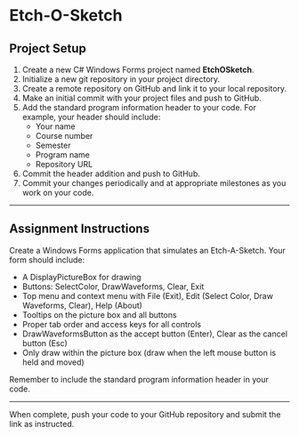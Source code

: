 # Etch-O-Sketch

## Project Setup

1. Create a new C# Windows Forms project named **EtchOSketch**.
2. Initialize a new git repository in your project directory.
3. Create a remote repository on GitHub and link it to your local repository.
4. Make an initial commit with your project files and push to GitHub.
5. Add the standard program information header to your code. For example, your header should include:
   - Your name
   - Course number
   - Semester
   - Program name
   - Repository URL
6. Commit the header addition and push to GitHub.
7. Commit your changes periodically and at appropriate milestones as you work on your code.

---

## Assignment Instructions

Create a Windows Forms application that simulates an Etch-A-Sketch. Your form should include:

- A DisplayPictureBox for drawing
- Buttons: SelectColor, DrawWaveforms, Clear, Exit
- Top menu and context menu with File (Exit), Edit (Select Color, Draw Waveforms, Clear), Help (About)
- Tooltips on the picture box and all buttons
- Proper tab order and access keys for all controls
- DrawWaveformsButton as the accept button (Enter), Clear as the cancel button (Esc)
- Only draw within the picture box (draw when the left mouse button is held and moved)

Remember to include the standard program information header in your code.

---

When complete, push your code to your GitHub repository and submit the link as instructed.
